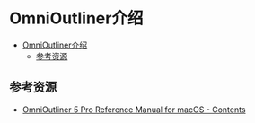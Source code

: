 # OmniOutliner介绍

<!--ts-->
* [OmniOutliner介绍](#omnioutliner介绍)
   * [参考资源](#参考资源)

<!-- Created by https://github.com/ekalinin/github-markdown-toc -->
<!-- Added by: kuanhsiaokuo, at: Mon Jul 11 11:29:25 CST 2022 -->

<!--te-->

## 参考资源

- [OmniOutliner 5 Pro Reference Manual for macOS - Contents](https://support.omnigroup.com/documentation/omnioutliner/mac/5.9/en/)
